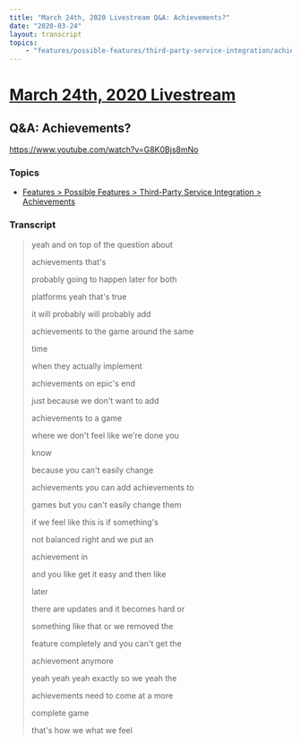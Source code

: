 ```yaml
---
title: "March 24th, 2020 Livestream Q&A: Achievements?"
date: "2020-03-24"
layout: transcript
topics:
    - "features/possible-features/third-party-service-integration/achievements"
---
```

# [March 24th, 2020 Livestream](../2020-03-24.md)
## Q&A: Achievements?
https://www.youtube.com/watch?v=G8K0Bjs8mNo

### Topics
* [Features > Possible Features > Third-Party Service Integration > Achievements](../topics/features/possible-features/third-party-service-integration/achievements.md)

### Transcript

> yeah and on top of the question about
>
> achievements that's
>
> probably going to happen later for both
>
> platforms yeah that's true
>
> it will probably will probably add
>
> achievements to the game around the same
>
> time
>
> when they actually implement
>
> achievements on epic's end
>
> just because we don't want to add
>
> achievements to a game
>
> where we don't feel like we're done you
>
> know
>
> because you can't easily change
>
> achievements you can add achievements to
>
> games but you can't easily change them
>
> if we feel like this is if something's
>
> not balanced right and we put an
>
> achievement in
>
> and you like get it easy and then like
>
> later
>
> there are updates and it becomes hard or
>
> something like that or we removed the
>
> feature completely and you can't get the
>
> achievement anymore
>
> yeah yeah yeah exactly so we yeah the
>
> achievements need to come at a more
>
> complete game
>
> that's how we what we feel
